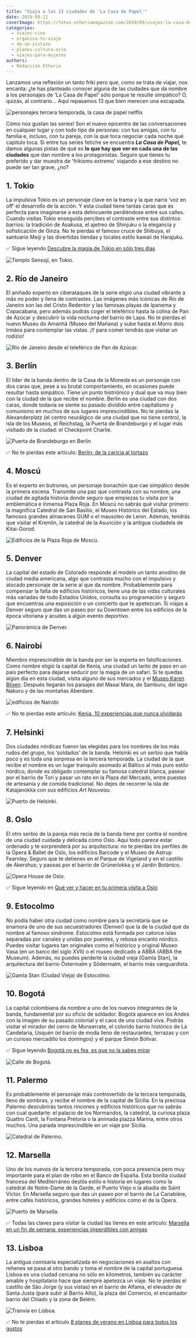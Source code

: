```yaml
---
title: "Viaja a las 13 ciudades de 'La Casa de Papel'"
date: 2019-09-12
coverImage: https://fotos.etheriamagazine.com/2019/09/viajes-la-casa-de-papel.jpg
categories: 
  - viajes-cine
  - organiza-tu-viaje
  - de-un-vistazo
  - planes-cultura-ocio
  - viajes-para-mujeres
authors: 
  - Redacción Etheria
---
```


Lanzamos una reflexión un tanto friki pero que, como se trata de viajar, nos encanta: 
¿te has planteado conocer alguna de las ciudades que da nombre a los personajes de 'La 
Casa de Papel' sólo porque te resulte simpático? O, quizás, al contrario... Aquí 
repasamos 13 que bien merecen una escapada. 

![personajes tercera temporada, la casa de papel netflix](https://fotos.etheriamagazine.com/2019/09/viajes-la-casa-de-papel.jpg "3ª Temporada de La Casa de Papel disponible en © Netflix.")

Cómo nos gustan las series! Son el nuevo epicentro de las conversaciones en cualquier 
lugar y con todo tipo de personas: con tus amigas, con tu familia e, incluso, con tu 
pareja, con la que toca negociar cada noche qué capitulo toca. Si entre tus series 
fetiche se encuentra **_La Casa de Papel,_** te damos algunas pistas de qué es **lo que 
hay que ver en cada una de las ciudades** que dan nombre a los protagonistas. Seguro que 
tienes tu preferido y dar muestra de 'frikismo extremo' viajando a ese destino no puede 
ser tan grave, ¿no? 

## 1\. Tokio

La impulsiva Tokio es un personaje clave en la trama y la que narra ‘voz en off’ el 
desarrollo de la acción. Y esta ciudad tiene tantas caras que es perfecta para 
imaginarse a esta delincuente perdiéndose entre sus calles. Cuando visitas Tokio 
enseguida percibes el contraste entre sus distintos barrios: la tradición de Asakusa, el 
ajetreo de Shinjuku o la elegancia y sofisticación de Ginza. No te pierdas el famoso 
cruce de Shibuya, el santuario Meiji y las divertidas tiendas y locales estilo kawaii de 
Harajuku. 

✅ Sigue leyendo [Descubre la magia de Tokio en sólo tres 
días](https://etheriamagazine.com/2021/07/28/que-hacer-3-dias-en-tokio-viajes-mujeres/) 

![Templo Sensoji, en Tokio.](https://fotos.etheriamagazine.com/2019/09/la-casa-de-papel-tokio.jpg "Templo Sensoji, en Tokio. © SG")

## 2\. Río de Janeiro

El aniñado experto en ciberataques de la serie eligió una ciudad vibrante a más no poder 
y llena de contrastes. Las imágenes más icónicas de Río de Janeiro son las del Cristo 
Redentor y las famosas playas de Ipanema y Copacabana, pero además podrás coger el 
teleférico hasta la colina de Pan de Azúcar y descubrir la vida nocturna del barrio de 
Lapa. No te pierdas el nuevo Museu do Amanhã (Museo del Mañana) y sube hasta el Morro 
dois Irmãos para contemplar las vistas. ¡Y para comer tendrás que visitar un rodizio! 

![Río de Janeiro desde el teleférico de Pan de Azúcar.](https://fotos.etheriamagazine.com/2019/09/La-casa-de-papel-rio.jpg "Río de Janeiro desde el teleférico de Pan de Azúcar.")

## 3\. Berlín

El líder de la banda dentro de la Casa de la Moneda es un personaje con dos caras que, 
pese a su brutal comportamiento, en ocasiones puede resultar hasta simpático. Tiene un 
punto histriónico y dual que va muy bien con la ciudad de la que recibe el nombre. 
Berlín es una ciudad con dos caras, donde todavía se siente su pasado dividido entre 
capitalismo y comunismo en muchos de sus lugares imprescindibles. No te pierdas la 
Alexanderplatz (el centro neurálgico de una ciudad que no tiene centro), la isla de los 
Museos, el Reichstag, la Puerta de Brandeburgo y el lugar más visitado de la ciudad: el 
Checkpoint Charlie. 

![Puerta de Brandeburgo en Berlín](https://fotos.etheriamagazine.com/2019/09/la-casa-de-papel-berlin.jpg "Puerta de Brandeburgo. © Ricardo Gómez Ángel")

✅ No te pierdas este artículo: [Berlín: de la caricia al 
tortazo](https://etheriamagazine.com/2018/11/12/viaje-al-berlin-mas-divertido-interesante-sobrecogedor/) 

## 4\. Moscú

Es el experto en butrones, un personaje bonachón que cae simpático desde la primera 
escena. Transmite una paz que contrasta con su nombre, una ciudad de agitada historia 
donde seguro que empiezas tu visita por la emblemática e inmensa Plaza Roja. En Moscú no 
sabrás qué visitar primero: la magnífica Catedral de San Basilio, el Museo Histórico del 
Estado, los famosos grandes almacenes GUM o el mausoleo de Lenin. Además, tendrás que 
visitar el Kremlin, la catedral de la Asunción y la antigua ciudadela de Kitai-Gorod. 

![Edificios de la Plaza Roja de Moscú.](https://fotos.etheriamagazine.com/2019/09/la-casa-de-papel-moscu.jpg "Edificios de la Plaza Roja de Moscú.")

## 5\. Denver

La capital del estado de Colorado responde al modelo un tanto anodino de ciudad media 
americana, algo que contrasta mucho con el impulsivo y alocado personaje de la serie al 
que da nombre. Probablemente para compensar la falta de edificios históricos, tiene una 
de las vidas culturales más variadas de todo Estados Unidos, consulta su programación y 
seguro que encuentras una exposición o un concierto que te apetezcan. Si viajas a Denver 
seguro que das un paseo por su Downtown entre los edificios de la época vitoriana y 
acudes a algún evento deportivo. 

![Panorámica de Denver.](https://fotos.etheriamagazine.com/2019/09/la-casa-de-papel-denver.jpg "Panorámica de Denver.")

## 6\. Nairobi

Miembro imprescindible de la banda por ser la experta en falsificaciones. Como nombre 
eligió la capital de Kenia, una ciudad un tanto de paso en un país perfecto para dejarse 
seducir por la magia de un safari. Si te quedas algún día en esta ciudad, visita alguno 
de sus mercados y el [Museo Karen Blixen](https://museums.or.ke/karen-blixen/). Después 
llegarán los paisajes del Masai Mara, de Samburu, del lago Nakuru y de las montañas 
Aberdare. 

![edificios de Nairobi](https://fotos.etheriamagazine.com/2019/09/la-casa-de-papel-nairobi.jpg "Imagen de Nairobi.")

✅ No te pierdas este artículo: [Kenia, 10 experiencias que nunca 
olvidarás](https://etheriamagazine.com/2018/10/25/10-flechazos-para-viajar-a-kenia/) 

## 7\. Helsinki

Dos ciudades nórdicas fueron las elegidas para los nombres de los más rudos del grupo, 
los ‘soldados’ de la banda. Helsinki es un serbio que habla poco y es toda una sorpresa 
en la tercera temporada. La ciudad de la que recibe el nombre es un lugar tranquilo 
asomado al Báltico al más puro estilo nórdico, donde es obligado contemplar su famosa 
catedral blanca, pasear por el barrio de Tori y pasar un rato en la Plaza del Mercado, 
entre puestos de artesanía y de comida tradicional. No dejes de recorrer la isla de 
Katajanokka con sus edificios _Art Nouveau_. 

![Puerto de Helsinki.](https://fotos.etheriamagazine.com/2019/09/la-casa-de-papel-helsinki.jpg "Puerto de Helsinki.")

## 8\. Oslo

El otro serbio de la pareja más recia de la banda tiene por contra el nombre de una 
ciudad cuidada y delicada como Oslo. Aquí todo parece estar ordenado y te sorprenderá 
por su arquitectura: no te pierdas los perfiles de la Ópera & Ballet de Oslo, los 
edificios Barcode y el Museo de Astrup Fearnley. Seguro que te detienes en el Parque de 
Vigeland y en el castillo de Akershus; y paseas por el barrio de Grünerlokka y el Jardín 
Botánico. 

![Opera House de Oslo.](https://fotos.etheriamagazine.com/2019/09/la-casa-de-papel-oslo.jpg "Opera House de Oslo. © Arvid Malde")

✅ Sigue leyendo en [Qué ver y hacer en tu primera visita a 
Oslo](https://etheriamagazine.com/2020/01/24/viajes-con-amigas-que-ver-y-hacer-en-oslo/) 

## 9\. Estocolmo

No podía haber otra ciudad como nombre para la secretaria que se enamora de uno de sus 
secuestradores (Denver) que la de la ciudad que da nombre al famoso síndrome. Estocolmo 
está formada por catorce islas separadas por canales y unidas por puentes, y rebosa 
encanto nórdico. Puedes visitar lugares tan originales como el histórico y original 
Museo Vasa (en un barco del siglo XVII) o el museo dedicado a ABBA (ABBA the Museum). 
Además, no puedes perderte la ciudad vieja (Gamla Stan), la arquitectura del barrio 
Östermalm y Södermalm, el barrio más vanguardista. 

![Gamla Stan (Ciudad Vieja) de Estocolmo.](https://fotos.etheriamagazine.com/2019/09/la-casa-de-papel-estocolmo.jpg "Gamla Stan (Ciudad Vieja) de Estocolmo. © Jon Flobrant")

## 10\. Bogotá

La capital colombiana da nombre a uno de los nuevos integrantes de la banda, fundamental 
por su oficio de soldador. Bogotá aparece en los Andes con la imagen de su pasado 
colonial y el caos de una ciudad viva. Podrás visitar el mirador del cerro de 
Monserrate, el colorido barrio histórico de La Candelaria, Usquén (el barrio de moda 
lleno de restaurantes, terrazas y con un curioso mercadillo los domingos) y el parque 
Simón Bolívar. 

✅ Sigue leyendo [Bogotá no es fea, es que no la sabes 
mirar](https://etheriamagazine.com/2020/03/12/viaje-para-mujeres-que-ver-hacer-en-bogota/) 

![Calle de Bogotá.](https://fotos.etheriamagazine.com/2019/09/la-casa-de-papel-bogota.jpg "Calle de Bogotá.")

## 11\. Palermo

Es probablemente el personaje más controvertido de la tercera temporada, lleno de 
sombras, y recibe el nombre de la capital de Sicilia. En la preciosa Palermo descubrirás 
tantos rincones y edificios históricos que no sabrás con cual quedarte: el palacio de 
los Normandos, la catedral, la curiosa plaza Quattro Canti, la Fontana Pretoria o la 
animada piazza Marina, entre otros muchos. Una parada imprescindible en un viaje por 
Sicilia. 

![Catedral de Palermo.](https://fotos.etheriamagazine.com/2019/09/la-casa-de-papel-palermo.jpg "Catedral de Palermo.")

## 12\. Marsella

Uno de los nuevos de la tercera temporada, con poca presencia pero muy importante para 
el plan de robo en el Banco de España. Esta bonita ciudad francesa del Mediterráneo 
destila estilo e historia en lugares como la catedral de Notre-Dame de la Garde, el 
Puerto Viejo o la abadía de Saint Victor. En Marsella seguro que das un paseo por el 
barrio de La Canabière, entre cafés históricos, grandes hoteles y edificios como el de 
la Ópera. 

![Puerto de Marsella.](https://fotos.etheriamagazine.com/2019/09/la-casa-de-papel-marsella.jpg "Puerto de Marsella.")

✅ Todas las claves para visitar la ciudad las tienes en este artículo: [Marsella en un 
fin de semana: experiencias imperdibles con 
amigas](https://etheriamagazine.com/2020/07/10/viajar-sola-amigas-marsella-que-ver-hacer/) 

## 13\. Lisboa

La antigua comisaria especializada en negociaciones en asaltos con rehenes se pasa al 
otro bando y toma el nombre de la capital portuguesa. Lisboa es una ciudad cercana no 
sólo en kilometros, también su carácter amable y hospitalario hace que siempre apetezca 
un viaje. No te pierdas el castillo de São Jorge (y sus vistas) en el barrio de Alfama, 
el elevador de Santa Justa (para subir al Barrio Alto), la plaza del Comercio, el 
encantador barrio del Chiado y la zona de Belém. 

![Tranvía en Lisboa.](https://fotos.etheriamagazine.com/2019/09/la-casa-de-papel-lisboa.jpg "Tranvía en Lisboa. © Vita Marija Murenaite")

✅ No te pierdas el artículo [8 planes de verano en Lisboa para todos los 
gustos](https://etheriamagazine.com/2023/08/18/que-hacer-en-lisboa-verano/)
